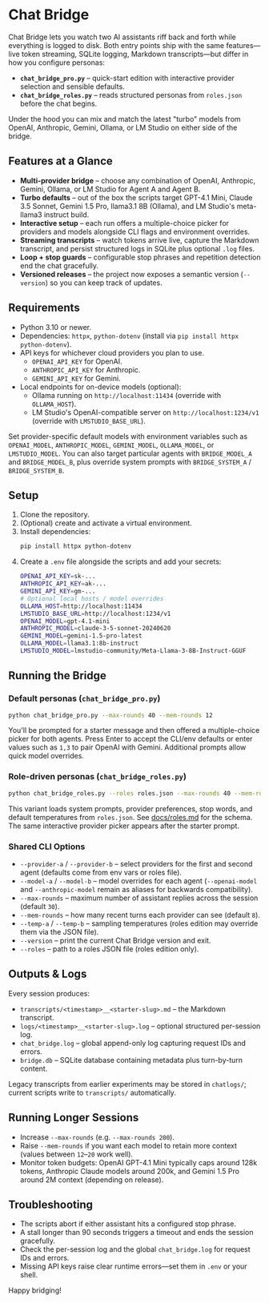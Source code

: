 # Chat Bridge

Chat Bridge lets you watch two AI assistants riff back and forth while everything is
logged to disk. Both entry points ship with the same features—live token streaming,
SQLite logging, Markdown transcripts—but differ in how you configure personas:

- **`chat_bridge_pro.py`** – quick-start edition with interactive provider selection and
  sensible defaults.
- **`chat_bridge_roles.py`** – reads structured personas from `roles.json` before the
  chat begins.

Under the hood you can mix and match the latest "turbo" models from OpenAI, Anthropic,
Gemini, Ollama, or LM Studio on either side of the bridge.

## Features at a Glance

- **Multi-provider bridge** – choose any combination of OpenAI, Anthropic, Gemini,
  Ollama, or LM Studio for Agent A and Agent B.
- **Turbo defaults** – out of the box the scripts target GPT-4.1 Mini, Claude 3.5 Sonnet,
  Gemini 1.5 Pro, llama3.1 8B (Ollama), and LM Studio's meta-llama3 instruct build.
- **Interactive setup** – each run offers a multiple-choice picker for providers and
  models alongside CLI flags and environment overrides.
- **Streaming transcripts** – watch tokens arrive live, capture the Markdown transcript,
  and persist structured logs in SQLite plus optional `.log` files.
- **Loop + stop guards** – configurable stop phrases and repetition detection end the
  chat gracefully.
- **Versioned releases** – the project now exposes a semantic version (`--version`) so you
  can keep track of updates.

## Requirements

- Python 3.10 or newer.
- Dependencies: `httpx`, `python-dotenv` (install via `pip install httpx python-dotenv`).
- API keys for whichever cloud providers you plan to use.
  - `OPENAI_API_KEY` for OpenAI.
  - `ANTHROPIC_API_KEY` for Anthropic.
  - `GEMINI_API_KEY` for Gemini.
- Local endpoints for on-device models (optional):
  - Ollama running on `http://localhost:11434` (override with `OLLAMA_HOST`).
  - LM Studio's OpenAI-compatible server on `http://localhost:1234/v1`
    (override with `LMSTUDIO_BASE_URL`).

Set provider-specific default models with environment variables such as
`OPENAI_MODEL`, `ANTHROPIC_MODEL`, `GEMINI_MODEL`, `OLLAMA_MODEL`, or
`LMSTUDIO_MODEL`. You can also target particular agents with `BRIDGE_MODEL_A` and
`BRIDGE_MODEL_B`, plus override system prompts with `BRIDGE_SYSTEM_A` /
`BRIDGE_SYSTEM_B`.

## Setup

1. Clone the repository.
2. (Optional) create and activate a virtual environment.
3. Install dependencies:
   ```bash
   pip install httpx python-dotenv
   ```
4. Create a `.env` file alongside the scripts and add your secrets:
   ```bash
   OPENAI_API_KEY=sk-...
   ANTHROPIC_API_KEY=ak-...
   GEMINI_API_KEY=gm-...
   # Optional local hosts / model overrides
   OLLAMA_HOST=http://localhost:11434
   LMSTUDIO_BASE_URL=http://localhost:1234/v1
   OPENAI_MODEL=gpt-4.1-mini
   ANTHROPIC_MODEL=claude-3-5-sonnet-20240620
   GEMINI_MODEL=gemini-1.5-pro-latest
   OLLAMA_MODEL=llama3.1:8b-instruct
   LMSTUDIO_MODEL=lmstudio-community/Meta-Llama-3-8B-Instruct-GGUF
   ```

## Running the Bridge

### Default personas (`chat_bridge_pro.py`)

```bash
python chat_bridge_pro.py --max-rounds 40 --mem-rounds 12
```

You'll be prompted for a starter message and then offered a multiple-choice picker for
both agents. Press Enter to accept the CLI/env defaults or enter values such as `1,3` to
pair OpenAI with Gemini. Additional prompts allow quick model overrides.

### Role-driven personas (`chat_bridge_roles.py`)

```bash
python chat_bridge_roles.py --roles roles.json --max-rounds 40 --mem-rounds 12
```

This variant loads system prompts, provider preferences, stop words, and default
temperatures from `roles.json`. See [docs/roles.md](docs/roles.md) for the schema. The
same interactive provider picker appears after the starter prompt.

### Shared CLI Options

- `--provider-a` / `--provider-b` – select providers for the first and second agent
  (defaults come from env vars or roles file).
- `--model-a` / `--model-b` – model overrides for each agent (`--openai-model` and
  `--anthropic-model` remain as aliases for backwards compatibility).
- `--max-rounds` – maximum number of assistant replies across the session (default `30`).
- `--mem-rounds` – how many recent turns each provider can see (default `8`).
- `--temp-a` / `--temp-b` – sampling temperatures (roles edition may override them via the
  JSON file).
- `--version` – print the current Chat Bridge version and exit.
- `--roles` – path to a roles JSON file (roles edition only).

## Outputs & Logs

Every session produces:

- `transcripts/<timestamp>__<starter-slug>.md` – the Markdown transcript.
- `logs/<timestamp>__<starter-slug>.log` – optional structured per-session log.
- `chat_bridge.log` – global append-only log capturing request IDs and errors.
- `bridge.db` – SQLite database containing metadata plus turn-by-turn content.

Legacy transcripts from earlier experiments may be stored in `chatlogs/`; current scripts
write to `transcripts/` automatically.

## Running Longer Sessions

- Increase `--max-rounds` (e.g. `--max-rounds 200`).
- Raise `--mem-rounds` if you want each model to retain more context (values between
  `12`–`20` work well).
- Monitor token budgets: OpenAI GPT-4.1 Mini typically caps around 128k tokens, Anthropic
  Claude models around 200k, and Gemini 1.5 Pro around 2M context (depending on release).

## Troubleshooting

- The scripts abort if either assistant hits a configured stop phrase.
- A stall longer than 90 seconds triggers a timeout and ends the session gracefully.
- Check the per-session log and the global `chat_bridge.log` for request IDs and errors.
- Missing API keys raise clear runtime errors—set them in `.env` or your shell.

Happy bridging!

